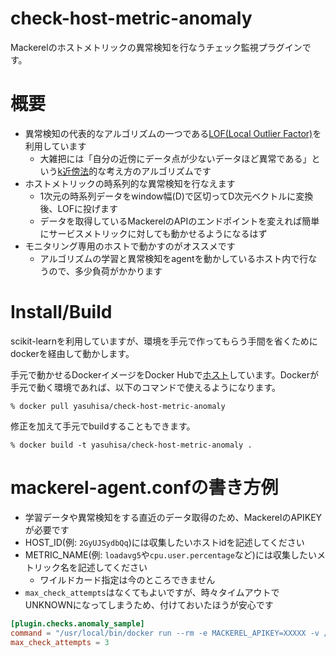 # check-host-metric-anomaly
Mackerelのホストメトリックの異常検知を行なうチェック監視プラグインです。

# 概要
- 異常検知の代表的なアルゴリズムの一つである[LOF(Local Outlier Factor)](https://en.wikipedia.org/wiki/Local_outlier_factor)を利用しています
  - 大雑把には「自分の近傍にデータ点が少ないデータほど異常である」という[k近傍法](https://en.wikipedia.org/wiki/K-nearest_neighbors_algorithm)的な考え方のアルゴリズムです
- ホストメトリックの時系列的な異常検知を行なえます
  - 1次元の時系列データをwindow幅(D)で区切ってD次元ベクトルに変換後、LOFに投げます
  - データを取得しているMackerelのAPIのエンドポイントを変えれば簡単にサービスメトリックに対しても動かせるようになるはず
- モニタリング専用のホストで動かすのがオススメです
  - アルゴリズムの学習と異常検知をagentを動かしているホスト内で行なうので、多少負荷がかかります

# Install/Build
scikit-learnを利用していますが、環境を手元で作ってもらう手間を省くためにdockerを経由して動かします。

手元で動かせるDockerイメージをDocker Hubで[ホスト](https://hub.docker.com/r/yasuhisa/check-host-metric-anomaly/)しています。Dockerが手元で動く環境であれば、以下のコマンドで使えるようになります。

```
% docker pull yasuhisa/check-host-metric-anomaly
```

修正を加えて手元でbuildすることもできます。

```
% docker build -t yasuhisa/check-host-metric-anomaly .
```

# mackerel-agent.confの書き方例
- 学習データや異常検知をする直近のデータ取得のため、MackerelのAPIKEYが必要です
- HOST_ID(例: `2GyUJSydbQq`)には収集したいホストidを記述してください
- METRIC_NAME(例: `loadavg5`や`cpu.user.percentage`など)には収集したいメトリック名を記述してください
  - ワイルドカード指定は今のところできません
- `max_check_attempts`はなくてもよいですが、時々タイムアウトでUNKNOWNになってしまうため、付けておいたほうが安心です

```conf
[plugin.checks.anomaly_sample]
command = "/usr/local/bin/docker run --rm -e MACKEREL_APIKEY=XXXXX -v /tmp:/tmp yasuhisa/check-host-metric-anomaly /app/run.sh --host-id HOST_ID --metric-name METRIC_NAME"
max_check_attempts = 3
```

